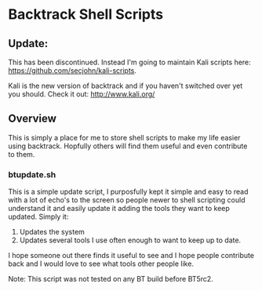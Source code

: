 # Backtrack Shell Scripts

## Update:
This has been discontinued.  Instead I'm going to maintain Kali scripts here: https://github.com/secjohn/kali-scripts.

Kali is the new version of backtrack and if you haven't switched over yet you should.  Check it out: http://www.kali.org/

## Overview
This is simply a place for me to store shell scripts to make my life easier using backtrack.  Hopfully others will find them useful and even contribute to them.

### btupdate.sh
This is a simple update script, I purposfully kept it simple and easy to read with a lot of echo's to the screen so people newer to shell scripting could understand it and easily update it adding the tools they want to keep updated.  Simply it:

1. Updates the system
2. Updates several tools I use often enough to want to keep up to date.

I hope someone out there finds it useful to see and I hope people contribute back and I would love to see what tools other people like.

Note: This script was not tested on any BT build before BT5rc2.  